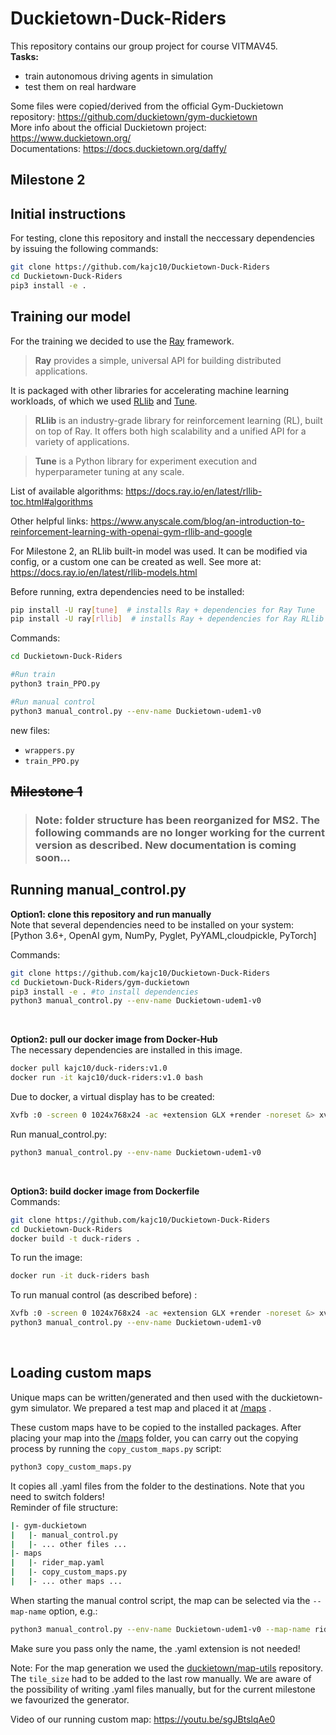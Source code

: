 # Duckietown-Duck-Riders
This repository contains our group project for course VITMAV45.  
**Tasks:**
- train autonomous driving agents in simulation
- test them on real hardware

Some files were copied/derived from the official Gym-Duckietown repository: https://github.com/duckietown/gym-duckietown  
More info about the official Duckietown project: https://www.duckietown.org/  
Documentations: https://docs.duckietown.org/daffy/


## <b>Milestone 2</b> 

## Initial instructions
For testing, clone this repository and install the neccessary dependencies by issuing the following commands:
```bash
git clone https://github.com/kajc10/Duckietown-Duck-Riders
cd Duckietown-Duck-Riders
pip3 install -e .
```

## Training our model
For the training we decided to use the [Ray](https://docs.ray.io/en/latest/) framework.
>**Ray** provides a simple, universal API for building distributed applications.

It is packaged with other libraries for accelerating machine learning workloads, of which we used [RLlib](https://docs.ray.io/en/latest/rllib.html) and [Tune](https://docs.ray.io/en/master/tune/index.html).

>**RLlib** is an industry-grade library for reinforcement learning (RL), built on top of Ray. It offers both high scalability and a unified API for a variety of applications.

>**Tune** is a Python library for experiment execution and hyperparameter tuning at any scale.


List of available algorithms: https://docs.ray.io/en/latest/rllib-toc.html#algorithms

Other helpful links: https://www.anyscale.com/blog/an-introduction-to-reinforcement-learning-with-openai-gym-rllib-and-google


For Milestone 2, an RLlib built-in model was used. It can be modified via config, or a custom one can be created as well.
See more at:  https://docs.ray.io/en/latest/rllib-models.html

Before running, extra dependencies need to be installed:
```bash
pip install -U ray[tune]  # installs Ray + dependencies for Ray Tune
pip install -U ray[rllib]  # installs Ray + dependencies for Ray RLlib
```

Commands:
```bash
cd Duckietown-Duck-Riders

#Run train
python3 train_PPO.py

#Run manual control
python3 manual_control.py --env-name Duckietown-udem1-v0
```
new files:
- `wrappers.py`
- `train_PPO.py`

## <del><b>Milestone 1</b>
>### Note: folder structure has been reorganized for MS2. The following commands are no longer working for the current version as described. New documentation is coming soon...
## Running manual_control.py

**Option1: clone this repository and run manually**
<br>Note that several dependencies need to be installed on your system:<br> [Python 3.6+, OpenAI gym, NumPy, Pyglet, PyYAML,cloudpickle, PyTorch]

Commands:
```bash
git clone https://github.com/kajc10/Duckietown-Duck-Riders
cd Duckietown-Duck-Riders/gym-duckietown
pip3 install -e . #to install dependencies
python3 manual_control.py --env-name Duckietown-udem1-v0
```
<br>

**Option2: pull our docker image from Docker-Hub**
<br>The necessary dependencies are installed in this image.
```bash
docker pull kajc10/duck-riders:v1.0
docker run -it kajc10/duck-riders:v1.0 bash
```
Due to docker, a virtual display has to be created:
```bash
Xvfb :0 -screen 0 1024x768x24 -ac +extension GLX +render -noreset &> xvfb.log & export DISPLAY=:0
```
Run manual_control.py:
```bash
python3 manual_control.py --env-name Duckietown-udem1-v0
```
<br>

**Option3: build docker image from Dockerfile**
<br>Commands:
```bash
git clone https://github.com/kajc10/Duckietown-Duck-Riders
cd Duckietown-Duck-Riders
docker build -t duck-riders .
```
To run the image:
```bash
docker run -it duck-riders bash
```
To run manual control (as described before) :
```bash
Xvfb :0 -screen 0 1024x768x24 -ac +extension GLX +render -noreset &> xvfb.log & export DISPLAY=:0
python3 manual_control.py --env-name Duckietown-udem1-v0
```
<br>


## Loading custom maps
Unique maps can be written/generated and then used with the duckietown-gym simulator.
We prepared a test map and placed it at [/maps](/maps) .

These custom maps have to be copied to the installed packages. 
After placing your map into the [/maps](/maps) folder, you can carry out the copying process by running the `copy_custom_maps.py` script:
```bash
python3 copy_custom_maps.py
```
 It copies all .yaml files from the folder to the destinations. Note that you need to switch folders! <br>Reminder of file structure:
 ```bash
|- gym-duckietown
|   |- manual_control.py
|   |- ... other files ...
|- maps
|   |- rider_map.yaml 
|   |- copy_custom_maps.py
|   |- ... other maps ...

 ```

When starting the manual control script, the map can be selected via the `--map-name` option, e.g.:
```bash
python3 manual_control.py --env-name Duckietown-udem1-v0 --map-name rider_map
```
Make sure you pass only the name, the .yaml extension is not needed!

Note: For the map generation we used the [duckietown/map-utils](https://github.com/duckietown/map-utils) repository. The `tile_size` had to be added to the last row manually. We are aware of the possibility of writing .yaml files manually, but for the current milestone we favourized the generator.

Video of our running custom map: https://youtu.be/sgJBtslqAe0
